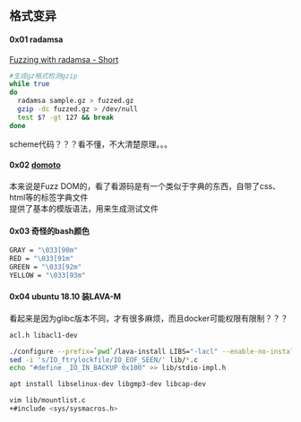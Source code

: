  ## 格式变异
 
 #### 0x01 radamsa

[Fuzzing with radamsa - Short](https://www.youtube.com/watch?v=kMu1J8QdxE8)

```bash
#生成gz格式检测gzip
while true
do
  radamsa sample.gz > fuzzed.gz
  gzip -dc fuzzed.gz > /dev/null
  test $? -gt 127 && break
done
```

scheme代码？？？看不懂，不大清楚原理。。。

#### 0x02 [domoto](https://github.com/googleprojectzero/domato)

本来说是Fuzz DOM的，看了看源码是有一个类似于字典的东西，自带了css、html等的标签字典文件  
提供了基本的模版语法，用来生成测试文件  


#### 0x03 奇怪的bash颜色

```bash
GRAY = "\033[90m"
RED = "\033[91m"
GREEN = "\033[92m"
YELLOW = "\033[93m"
```

#### 0x04 ubuntu 18.10 装LAVA-M

看起来是因为glibc版本不同，才有很多麻烦，而且docker可能权限有限制？？？ 

```bash
acl.h libacl1-dev

./configure --prefix=`pwd`/lava-install LIBS="-lacl" --enable-no-install-program=chroot
sed -i 's/IO_ftrylockfile/IO_EOF_SEEN/' lib/*.c
echo "#define _IO_IN_BACKUP 0x100" >> lib/stdio-impl.h

apt install libselinux-dev libgmp3-dev libcap-dev

vim lib/mountlist.c
+#include <sys/sysmacros.h>
```
